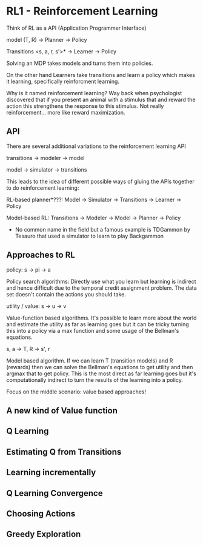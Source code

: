 # RL1 - Reinforcement Learning

Think of RL as a API (Application Programmer Interface)

model (T, R) -> Planner -> Policy

Transitions \<s, a, r, s'>* -> Learner -> Policy

Solving an MDP takes models and turns them into policies.

On the other hand Learners take transitions and learn a policy which makes it learning, specifically reinforcment learning.

Why is it named reinforcement learning? Way back when psychologist discovered that if you present an animal with a stimulus that and reward the action this strengthens the response to this stimulus. Not really reinforcement... more like reward maximization.

## API

There are several additional variations to the reinforcement learning API

transitions -> modeler -> model

model -> simulator -> transitions

This leads to the idea of different possible ways of gluing the APIs together to do reinforcement learning:

RL-based planner*???: Model -> Simulator -> Transitions -> Learner -> Policy

Model-based RL: Transitions -> Modeler -> Model -> Planner -> Policy

* No common name in the field but a famous example is TDGammon by Tesauro that used a simulator to learn to play Backgammon

## Approaches to RL

policy: s -> pi -> a

Policy search algorithms: Directly use what you learn but learning is indirect and hence difficult due to the temporal credit assignment problem. The data set doesn't contain the actions you should take.

utility / value: s -> u -> v

Value-function based algorithms. It's possible to learn more about the world and estimate the utility as far as learning goes but it can be tricky turning this into a policy via a max function and some usage of the Bellman's equations.

s, a -> T, R -> s', r

Model based algorithm. If we can learn T (transition models) and R (rewards) then we can solve the Bellman's equations to get utility and then argmax that to get policy. This is the most direct as far learning goes but it's computationally indirect to turn the results of the learning into a policy.

Focus on the middle scenario: value based approaches!

## A new kind of Value function



## Q Learning



## Estimating Q from Transitions



## Learning incrementally



## Q Learning Convergence



## Choosing Actions



## Greedy Exploration


